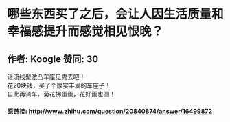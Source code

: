 # 哪些东西买了之后，会让人因生活质量和幸福感提升而感觉相见恨晚？
## 作者: Koogle  赞同: 30
让流线型激凸车座见鬼去吧！  
花20块钱，买了个厚实丰满的车座子！  
自此再骑车，菊花拂蛋蛋，花好蛋也圆！

#### 原链接: http://www.zhihu.com/question/20840874/answer/16499872